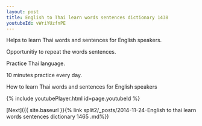 ```yaml
---
layout: post
title: English to Thai learn words sentences dictionary 1438 
youtubeId: vWriYUzfnPE
---
```

 
 
Helps to learn Thai words and sentences for English speakers.

Opportunitiy to repeat the words sentences. 

Practice Thai language. 
 
10 minutes practice every day. 
 
How to learn Thai words and sentences for English speakers 
 
{% include youtubePlayer.html id=page.youtubeId %}
 
 
[Next]({{ site.baseurl }}{% link  split2/_posts/2014-11-24-English to thai learn words sentences dictionary 1465 .md%})
 
